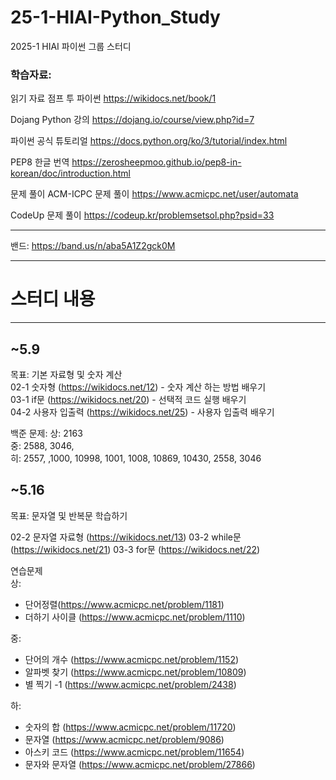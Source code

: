 # 25-1-HIAI-Python_Study
2025-1 HIAI 파이썬 그룹 스터디

### 학습자료:
읽기 자료
점프 투 파이썬
https://wikidocs.net/book/1

Dojang Python 강의
https://dojang.io/course/view.php?id=7

파이썬 공식 튜토리얼
https://docs.python.org/ko/3/tutorial/index.html

PEP8 한글 번역
https://zerosheepmoo.github.io/pep8-in-korean/doc/introduction.html

문제 풀이
ACM-ICPC 문제 풀이
https://www.acmicpc.net/user/automata

CodeUp 문제 풀이
https://codeup.kr/problemsetsol.php?psid=33

---

밴드:
https://band.us/n/aba5A1Z2gck0M

---

# 스터디 내용

---

## ~5.9

목표: 기본 자료형 및 숫자 계산  
02-1 숫자형 (https://wikidocs.net/12) - 숫자 계산 하는 방법 배우기  
03-1 if문 (https://wikidocs.net/20) - 선택적 코드 실행 배우기  
04-2 사용자 입출력 (https://wikidocs.net/25) - 사용자 입출력 배우기    
  
백준 문제: 
상: 2163  
중: 2588, 3046,   
히: 2557, ,1000, 10998, 1001, 1008, 10869, 10430, 2558, 3046  
  
## ~5.16

목표: 문자열 및 반복문 학습하기

02-2 문자열 자료형 (https://wikidocs.net/13)
03-2 while문 (https://wikidocs.net/21)
03-3 for문 (https://wikidocs.net/22)

연습문제  
상: 
- 단어정렬(https://www.acmicpc.net/problem/1181)  
- 더하기 사이클 (https://www.acmicpc.net/problem/1110)

중:
- 단어의 개수 (https://www.acmicpc.net/problem/1152)  
- 알파벳 찾기 (https://www.acmicpc.net/problem/10809)  
- 별 찍기 -1 (https://www.acmicpc.net/problem/2438)

하:
- 숫자의 합 (https://www.acmicpc.net/problem/11720)  
- 문자열 (https://www.acmicpc.net/problem/9086)  
- 아스키 코드 (https://www.acmicpc.net/problem/11654)  
- 문자와 문자열 (https://www.acmicpc.net/problem/27866)  

